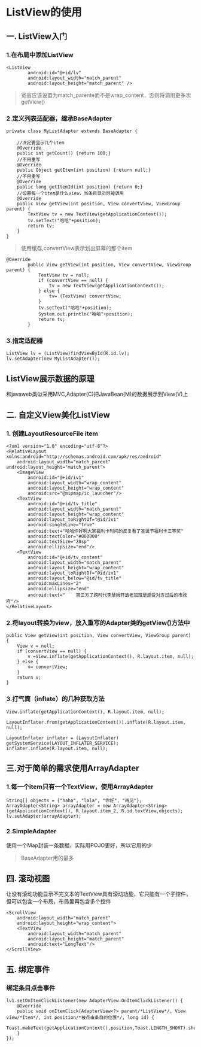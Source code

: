 # ListView的使用
## 一. ListView入门
### 1.在布局中添加ListView
```
<ListView
        android:id="@+id/lv"
        android:layout_width="match_parent"
        android:layout_height="match_parent" />
```
>宽高应该设置为match_parente而不是wrap_content，否则将调用更多次getView()
### 2.定义列表适配器，继承BaseAdapter
```
private class MyListAdapter extends BaseAdapter {

    //决定要显示几个item
    @Override
    public int getCount() {return 100;}
    //不用重写
    @Override
    public Object getItem(int position) {return null;}
    //不用重写
    @Override
    public long getItemId(int position) {return 0;}
    //设置每一个item是什么view，当条目显示时被调用
    @Override
    public View getView(int position, View convertView, ViewGroup parent) {
        TextView tv = new TextView(getApplicationContext());
        tv.setText("哈哈"+position);
        return tv;
    }
}
```
>使用缓存,convertView表示划出屏幕的那个item
```
@Override
        public View getView(int position, View convertView, ViewGroup parent) {
            TextView tv = null;
            if (convertView == null) {
                tv = new TextView(getApplicationContext());
            } else {
                tv= (TextView) convertView;
            }
            tv.setText("哈哈"+position);
            System.out.println("哈哈"+position);
            return tv;
        }
```
### 3.指定适配器
```
ListView lv = (ListView)findViewById(R.id.lv);
lv.setAdapter(new MyListAdapter());
```
## ListView展示数据的原理
和javaweb类似采用MVC,Adapter(C)把JavaBean(M)的数据展示到View(V)上
## 二. 自定义View美化ListView
### 1. 创建LayoutResourceFile item
```
<?xml version="1.0" encoding="utf-8"?>
<RelativeLayout xmlns:android="http://schemas.android.com/apk/res/android"
    android:layout_width="match_parent" android:layout_height="match_parent">
    <ImageView
        android:id="@+id/iv1"
        android:layout_width="wrap_content"
        android:layout_height="wrap_content"
        android:src="@mipmap/ic_launcher"/>
    <TextView
        android:id="@+id/tv_title"
        android:layout_width="match_parent"
        android:layout_height="wrap_content"
        android:layout_toRightOf="@id/iv1"
        android:singleLine="true"
        android:text="哈哈你好啊大家福利卡时间的反复看了圣诞节福利卡三等奖"
        android:textColor="#000000"
        android:textSize="20sp"
        android:ellipsize="end"/>
    <TextView
        android:id="@+id/tv_content"
        android:layout_width="match_parent"
        android:layout_height="wrap_content"
        android:layout_toRightOf="@id/iv1"
        android:layout_below="@id/tv_title"
        android:maxLines="2"
        android:ellipsize="end"
        android:text="    第三方了跨时代李慧娟开放老加班是感受对方过后的市政府"/>
</RelativeLayout>
```
### 2.将layout转换为view，放入重写的Adapter类的getView()方法中
```
public View getView(int position, View convertView, ViewGroup parent) {
    View v = null;
    if (convertView == null) {
        v =View.inflate(getApplicationContext(), R.layout.item, null);
    } else {
        v= convertView;
    }
    return v;
}
```
### 3.打气筒（inflate）的几种获取方法
```
View.inflate(getApplicationContext(), R.layout.item, null);

LayoutInflater.from(getApplicationContext()).inflate(R.layout.item, null);

LayoutInflater inflater = (LayoutInflater) getSystemService(LAYOUT_INFLATER_SERVICE);
inflater.inflate(R.layout.item, null);
```
## 三.对于简单的需求使用ArrayAdapter
### 1.每一个item只有一个TextView，使用ArrayAdapter
```
String[] objects = {"haha", "lala", "你好", "再见"};
ArrayAdapter<String> arrayAdapter = new ArrayAdapter<String>(getApplicationContext(), R.layout.item_2, R.id.textView,objects);
lv.setAdapter(arrayAdapter);
```
### 2.SimpleAdapter
使用一个Map封装一条数据，实际用POJO更好，所以它用的少
>BaseAdapter用的最多
## 四. 滚动视图
让没有滚动功能显示不完文本的TextView具有滚动功能，它只能有一个子控件，但可以包含一个布局，布局里再包含多个控件
```
<ScrollView
    android:layout_width="match_parent"
    android:layout_height="wrap_content">
    <TextView
        android:layout_width="match_parent"
        android:layout_height="match_parent"
        android:text="LongText"/>
</ScrollView>
```

## 五. 绑定事件
### 绑定条目点击事件
```
lv1.setOnItemClickListener(new AdapterView.OnItemClickListener() {
    @Override
    public void onItemClick(AdapterView<?> parent/*ListView*/, View view/*Item*/, int position/*被点击条目的位置*/, long id) {
        Toast.makeText(getApplicationContext(),position,Toast.LENGTH_SHORT).show();
    }
});
```